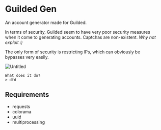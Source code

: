 # Guilded Gen

An account generator made for Guilded.

In terms of security, Guilded seem to have very poor security measures when it come to generating accounts. Captchas are non-existent. *Why not exploit :)*

The only form of security is restricting IPs, which can obviously be bypasses very easily.

![Untitled](https://user-images.githubusercontent.com/100610867/156846238-922a1b1d-b70a-4b40-90e3-01f51e3c55f4.gif)

```
What does it do?
> dfd
```


## Requirements
- requests
- colorama
- uuid
- multiprocessing


